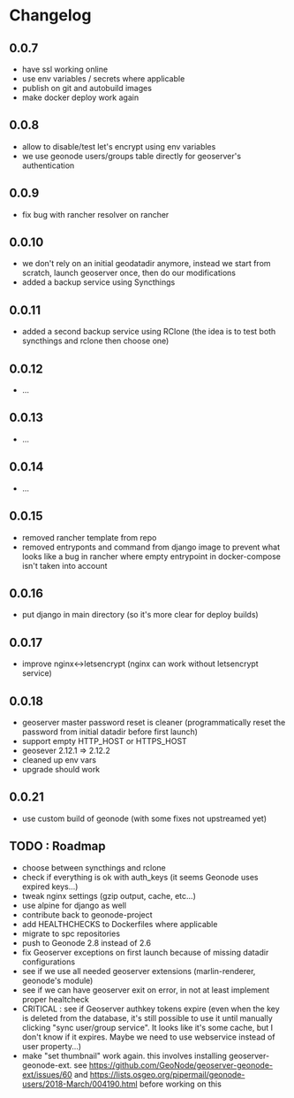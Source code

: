 # Changelog


## 0.0.7

- have ssl working online
- use env variables / secrets where applicable
- publish on git and autobuild images
- make docker deploy work again

## 0.0.8

- allow to disable/test let's encrypt using env variables
- we use geonode users/groups table directly for geoserver's authentication

## 0.0.9

- fix bug with rancher resolver on rancher

## 0.0.10

- we don't rely on an initial geodatadir anymore, instead we start from scratch, launch geoserver once, then do our modifications
- added a backup service using Syncthings

## 0.0.11

- added a second backup service using RClone (the idea is to test both syncthings and rclone then choose one)

## 0.0.12

- ...

## 0.0.13

- ...

## 0.0.14

- ...

## 0.0.15

- removed rancher template from repo
- removed entryponts and command from django image to prevent what looks like a bug in rancher where empty entrypoint in docker-compose isn't taken into account

## 0.0.16

- put django in main directory (so it's more clear for deploy builds)

## 0.0.17

- improve nginx<->letsencrypt (nginx can work without letsencrypt service)

## 0.0.18

- geoserver master password reset is cleaner (programmatically reset the password from initial datadir before first launch)
- support empty HTTP_HOST or HTTPS_HOST
- geosever 2.12.1 => 2.12.2
- cleaned up env vars
- upgrade should work

## 0.0.21

- use custom build of geonode (with some fixes not upstreamed yet)

## TODO : Roadmap

- choose between syncthings and rclone
- check if everything is ok with auth_keys (it seems Geonode uses expired keys...)
- tweak nginx settings (gzip output, cache, etc...)
- use alpine for django as well
- contribute back to geonode-project
- add HEALTHCHECKS to Dockerfiles where applicable
- migrate to spc repositories
- push to Geonode 2.8 instead of 2.6
- fix Geoserver exceptions on first launch because of missing datadir configurations
- see if we use all needed geoserver extensions (marlin-renderer, geonode's module)
- see if we can have geoserver exit on error, in not at least implement proper healtcheck
- CRITICAL : see if Geoserver authkey tokens expire (even when the key is deleted from the database, it's still possible to use it until manually clicking "sync user/group service". It looks like it's some cache, but I don't know if it expires. Maybe we need to use webservice instead of user property...)
- make "set thumbnail" work again. this involves installing geoserver-geonode-ext. see https://github.com/GeoNode/geoserver-geonode-ext/issues/60 and https://lists.osgeo.org/pipermail/geonode-users/2018-March/004190.html before working on this
